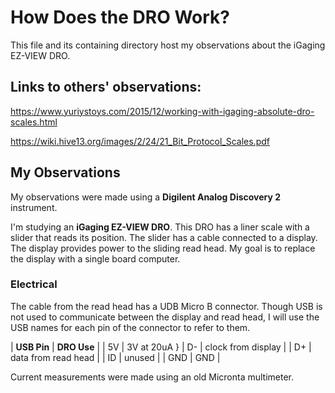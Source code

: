 # How Does the DRO Work?

This file and its containing directory host my observations about the
iGaging EZ-VIEW DRO.


## Links to others' observations:

https://www.yuriystoys.com/2015/12/working-with-igaging-absolute-dro-scales.html

https://wiki.hive13.org/images/2/24/21_Bit_Protocol_Scales.pdf


## My Observations

My observations were made using a **Digilent Analog Discovery 2** instrument.

I'm studying an **iGaging EZ-VIEW DRO**.  This DRO has a liner scale
with a slider that reads its position.  The slider has a cable
connected to a display.  The display provides power to the sliding
read head.  My goal is to replace the display with a single board
computer.


### Electrical

The cable from the read head has a UDB Micro B connector. Though USB
is not used to communicate between the display and read head, I will
use the USB names for each pin of the connector to refer to them.

| **USB Pin** | **DRO Use** |
| 5V          | 3V at 20uA  }
| D-          | clock from display  |
| D+          | data from read head |
| ID          | unused      |
| GND         | GND         |

Current measurements were made using an old Micronta multimeter.

